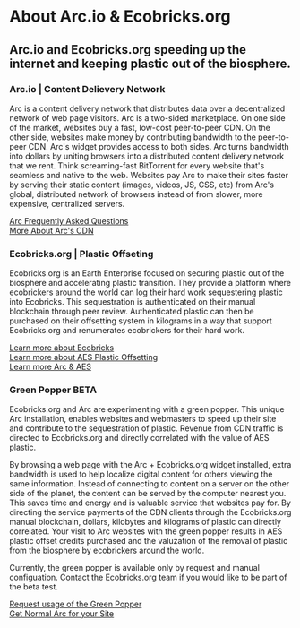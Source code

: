 <h1>About Arc.io & Ecobricks.org</h1>
 
 <h2>Arc.io and Ecobricks.org speeding up the internet and keeping plastic out of the biosphere.</h2>

<h3>Arc.io  |  Content Delievery Network</h3>
<p>Arc is a content delivery network that distributes data over a decentralized network of web page visitors.  Arc is a two-sided marketplace. On one side of the market, websites buy a fast, low-cost peer-to-peer CDN. On the other side, websites make money by contributing bandwidth to the peer-to-peer CDN. Arc's widget provides access to both sides.  Arc turns bandwidth into dollars by uniting browsers into a distributed content delivery network that we rent. Think screaming-fast BitTorrent for every website that's seamless and native to the web. Websites pay Arc to make their sites faster by serving their static content (images, videos, JS, CSS, etc) from Arc's global, distributed network of browsers instead of from slower, more expensive, centralized servers.
</p>
<a href="http://arc.io/about/">Arc Frequently Asked Questions</a><br>
<a href="http://arc.io/cdn/">More About Arc's CDN</a>

<h3>Ecobricks.org | Plastic Offseting</h3>
<p>Ecobricks.org is an Earth Enterprise focused on securing plastic out of the biosphere and accelerating plastic transition.  They provide a platform where ecobrickers around the world can log their hard work sequestering plastic into Ecobricks.  This sequestration is authenticated on their manual blockchain through peer review.  Authenticated plastic can then be purchased on their offsetting system in kilograms in a way that support Ecobricks.org and renumerates ecobrickers for their hard work.</p>
<a href="http://ecobricks.org/ecobricks">Learn more about Ecobricks</a><br>
<a href="http://ecobricks.org/aes">Learn more about AES Plastic Offsetting</a><br>
<a href="http://ecobricks.org/faqs#arc">Learn more Arc & AES</a>

<h3>Green Popper BETA</h3>

<p>Ecobricks.org and Arc are experimenting with a green popper.  This unique Arc installation, enables websites and webmasters to speed up their site and contribute to the sequestration of plastic.  Revenue from CDN traffic is directed to Ecobricks.org and directly correlated with the value of AES plastic.  
</p>
<p>By browsing a web page with the Arc + Ecobricks.org widget installed, extra bandwidth is used to help localize digital content for others viewing the same information.  Instead of connecting to content on a server on the other side of the planet, the content can be served by the computer nearest you.  This saves time and energy and is valuable service that websites pay for.  By directing the service payments of the CDN clients through the Ecobricks.org manual blockchain, dollars, kilobytes and kilograms of plastic can directly correlated.  Your visit to Arc websites with the green popper results in AES plastic offset credits purchased and the valuzation of the removal of plastic from the biosphere by ecobrickers around the world.</p>

<p>Currently, the green popper is available only by request and manual configuation.  Contact the Ecobricks.org team if you would like to be part of the beta test.
</p>
<a href="http://ecobricks.org/contact">Request usage of the Green Popper</a><br>
<a href="http://ecobricks.org/contact">Get Normal Arc for your Site</a>
<br><br>






